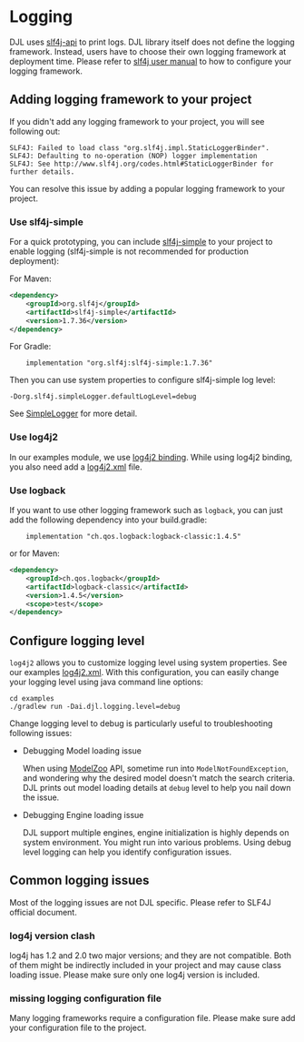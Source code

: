 # Logging

DJL uses [slf4j-api](http://www.slf4j.org/) to print logs. DJL library itself does not define the
logging framework. Instead, users have to choose their own logging framework at deployment time.
Please refer to [slf4j user manual](http://www.slf4j.org/manual.html) to how to configure your logging framework.

## Adding logging framework to your project

If you didn't add any logging framework to your project, you will see following out:

```shell
SLF4J: Failed to load class "org.slf4j.impl.StaticLoggerBinder".
SLF4J: Defaulting to no-operation (NOP) logger implementation
SLF4J: See http://www.slf4j.org/codes.html#StaticLoggerBinder for further details.
```

You can resolve this issue by adding a popular logging framework to your project.

### Use slf4j-simple

For a quick prototyping, you can include [slf4j-simple](https://mvnrepository.com/artifact/org.slf4j/slf4j-simple)
to your project to enable logging (slf4j-simple is not recommended for production deployment):

For Maven:

```xml
<dependency>
    <groupId>org.slf4j</groupId>
    <artifactId>slf4j-simple</artifactId>
    <version>1.7.36</version>
</dependency>
```

For Gradle:

```
    implementation "org.slf4j:slf4j-simple:1.7.36"
```

Then you can use system properties to configure slf4j-simple log level:

```
-Dorg.slf4j.simpleLogger.defaultLogLevel=debug
```

See [SimpleLogger](https://www.slf4j.org/api/org/slf4j/simple/SimpleLogger.html) for more detail.

### Use log4j2

In our examples module, we use [log4j2 binding](https://github.com/deepjavalibrary/djl/blob/master/examples/build.gradle#L13).
While using log4j2 binding, you also need add a [log4j2.xml](https://github.com/deepjavalibrary/djl/blob/master/examples/src/main/resources/log4j2.xml) file.

### Use logback

If you want to use other logging framework such as `logback`, you can just add the following dependency into your build.gradle:

```
    implementation "ch.qos.logback:logback-classic:1.4.5"
```

or for Maven:

```xml
<dependency>
    <groupId>ch.qos.logback</groupId>
    <artifactId>logback-classic</artifactId>
    <version>1.4.5</version>
    <scope>test</scope>
</dependency>
```

## Configure logging level

`log4j2` allows you to customize logging level using system properties. See our examples [log4j2.xml](https://github.com/deepjavalibrary/djl/blob/master/examples/src/main/resources/log4j2.xml#L13).
With this configuration, you can easily change your logging level using java command line options:

```shell
cd examples
./gradlew run -Dai.djl.logging.level=debug
```

Change logging level to debug is particularly useful to troubleshooting following issues:

- Debugging Model loading issue

    When using [ModelZoo](../model-zoo.md) API, sometime run into `ModelNotFoundException`, and wondering
    why the desired model doesn't match the search criteria. DJL prints out model loading details at `debug`
    level to help you nail down the issue.

- Debugging Engine loading issue

    DJL support multiple engines, engine initialization is highly depends on system environment.
    You might run into various problems. Using debug level logging can help you identify configuration issues.

## Common logging issues

Most of the logging issues are not DJL specific. Please refer to SLF4J official document.
 
### log4j version clash
log4j has 1.2 and 2.0 two major versions; and they are not compatible. Both of them might be indirectly included
in your project and may cause class loading issue. Please make sure only one log4j version is included.

### missing logging configuration file
Many logging frameworks require a configuration file. Please make sure add your configuration file to the project.
